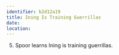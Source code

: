 ```yaml
---
identifier: b2d12a19
title: Ining Is Training Guerrillas
date:  
location: 
---
```


5.  Spoor learns Ining is training guerrillas.

